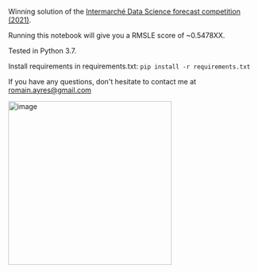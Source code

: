 Winning solution of the [Intermarché Data Science forecast competition (2021)](https://challenge.datafactory-intermarche.fr/datascience/fr/challenge/1/details#tab_ranking).

Running this notebook will give you a RMSLE score of ~0.5478XX.

Tested in Python 3.7. 

Install requirements in requirements.txt:
`pip install -r requirements.txt`

If you have any questions, don't hesitate to contact me at romain.ayres@gmail.com

<img width="329" alt="image" src="https://user-images.githubusercontent.com/4497257/122994216-8092c180-d3a8-11eb-8a45-8a6cf4bc0494.png">

